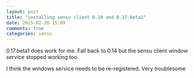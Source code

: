```yaml
---
layout: post
title: "installing sensu client 0.14 and 0.17.beta1"
date: 2015-02-26 15:09
comments: true
categories: sensu 
---
```


0.17.beta1 does work for me. Fall back to 0.14 but the sensu client window service stopped working too.

I think the windows service needs to be re-registered. Very troublesome
